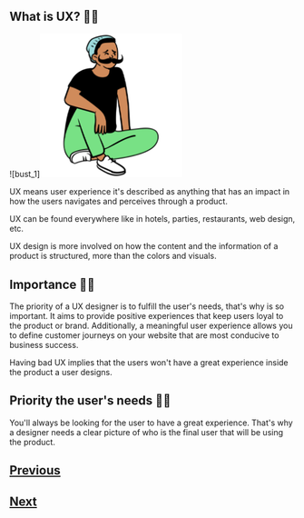 ## What is UX? :deaf_man:

![bust_1]<img src="./images/sitting_2.png" alt="logo_figma" width="250">

UX means user experience it's described as anything that has an impact in how the users navigates and perceives through a product.

UX can be found everywhere like in hotels, parties, restaurants, web design, etc.

UX design is more involved on how the content and the information of a product is structured, more than the colors and visuals.

## Importance :man_shrugging:

The priority of a UX designer is to fulfill the user's needs, that's why is so important. It aims to provide positive experiences that keep users loyal to the product or brand. Additionally, a meaningful user experience allows you to define customer journeys on your website that are most conducive to business success.

Having bad UX implies that the users won't have a great experience inside the product a user designs.

## Priority the user's needs :bowing_woman:

You'll always be looking for the user to have a great experience. That's why a designer needs a clear picture of who is the final user that will be using the product.

## [Previous](https://github.com/Coding-Talkers/volunteer-resources/blob/master/courses/Figma-Basics/3.prototyping.md)

## [Next](https://github.com/Coding-Talkers/volunteer-resources/blob/master/courses/Figma-Basics/5.wireframe.md)
